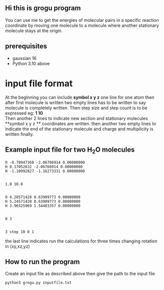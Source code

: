 ## Hi this is grogu program 
You can use me to get the energies of molecular pairs in a specific reaction coordinate by moving one molecule to a molecule where another stationary molecule stays at the origin. 
## prerequisites 

 * gaussian 16
 * Python 3.10 above

# input file format 
At the beginning you can include **symbol x y z** one line for one atom then after first molecule is written two empty lines has to be written to say molecule is completely written.
Then step size and step count is to be expressed eg: **1 10** \
Then another 2 lines to indicate new section and stationary molecules **symbol x y z ** coordinates are written. then another two empty lines to indicate the end of the stationary molecule and charge and multiplicity is written finally.

## Example input file for two H<sub>2</sub>O molecules
```
O -0.78947368 -2.06766914 0.00000000
H 0.17052632 -2.06766914 0.00000000
H -1.10992827 -1.16273331 0.00000000


1.0 10.0


O 4.28571428 0.63909773 0.00000000
H 5.24571428 0.63909773 0.00000000
H 3.96525969 1.54403357 0.00000000


0 3


3 step 10 0 1
```
the last line indicates run the calculations for three times changing rotation in (xy,xz,yz)
## How to run the program 
Create an input file as described above then give the path to the input file
```bash
python3 grogu.py inputfile.txt
```






